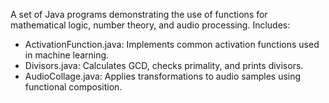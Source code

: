A set of Java programs demonstrating the use of functions for mathematical logic, number theory, and audio processing. Includes:
- ActivationFunction.java: Implements common activation functions used in machine learning.
- Divisors.java: Calculates GCD, checks primality, and prints divisors.
- AudioCollage.java: Applies transformations to audio samples using functional composition.

